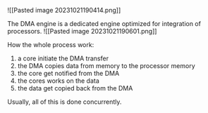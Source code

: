 ![[Pasted image 20231021190414.png]]

The DMA engine is a dedicated engine optimized for integration of processors.
![[Pasted image 20231021190601.png]]

How the whole process work:
1) a core initiate the DMA transfer
2) the DMA copies data from memory to the processor memory
3) the core get notified from the DMA
4) the cores works on the data
5) the data get copied back from the DMA

Usually, all of this is done concurrently.
